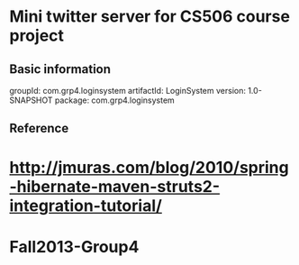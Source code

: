 Mini twitter server for CS506 course project
============================================

## Basic information
groupId: com.grp4.loginsystem
artifactId: LoginSystem
version: 1.0-SNAPSHOT
package: com.grp4.loginsystem

## Reference
http://jmuras.com/blog/2010/spring-hibernate-maven-struts2-integration-tutorial/
=======
Fall2013-Group4
===============
